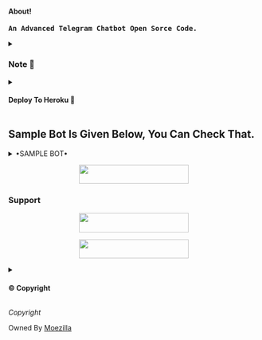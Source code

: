 <h4>About!</h4>
<pre><b>An Advanced Telegram Chatbot Open Sorce Code.</b></pre>
<details>
<summary><h3>Note 📝</h3></summary> 
<pre><i>VickMachineBot Is Not My Bot</i></pre>
</details>
<details>
<summary><h4> Deploy To Heroku 🚀</h4></summary>
<pre><i>Enter The Required Vars In The Heroku.</i></pre>
<p align="center"><a href="https://heroku.com/deploy?template=https://github.com/Devarora0981/Demv-Vimk"> <img src="https://img.shields.io/badge/Deploy%20To%20Heroku-black?style=for-the-badge&logo=heroku" width="220" height="38.45"/></a></p>
</details>

## Sample Bot Is Given Below, You Can Check That.

<details>
<summary>•SAMPLE BOT•</summary>
<i> All The Customisations Like Different Start Images And Different Stickers Are Available. Just Check The Vars.</i>
</details>

<p align="center"><a href="https://t.me/Spodormon_Bot"> <img src="https://img.shields.io/badge/Sample%20Bot-pink?style=for-the-badge" width="220" height="38.45"/></a></p>

### Support 

<p align="center"><a href="https://t.me/we_rfriends"> <img src="https://img.shields.io/badge/SUPPORT-black?style=for-the-badge" width="220" height="38.45"/></a></p>

<p align="center"><a href="https://t.me/DEVBOTZ"> <img src="https://img.shields.io/badge/DEV%20BOTZ-blue?style=for-the-badge" width="220" height="38.45"/></a></p>
<details>
<summary><h4>© Copyright </h4></summary> 
<pre><i>I Don't Own The Copyright</i></pre>
</details>

<p align="centre"><i>Copyright</i></p>

Owned By [Moezilla](https://t.me/metavoidsupport)
